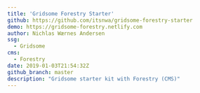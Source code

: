 ```yaml
---
title: 'Gridsome Forestry Starter'
github: https://github.com/itsnwa/gridsome-forestry-starter
demo: https://gridsome-forestry.netlify.com
author: Nichlas Wærnes Andersen
ssg:
  - Gridsome
cms:
  - Forestry
date: 2019-01-03T21:54:32Z
github_branch: master
description: "Gridsome starter kit with Forestry (CMS)"
---
```

